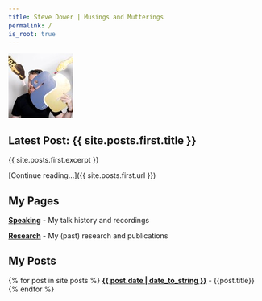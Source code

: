 ```yaml
---
title: Steve Dower | Musings and Mutterings
permalink: /
is_root: true
---
```


<img src="/assets/me.128x128.jpg" alt="Me" class="alignright" />

## Latest Post: {{ site.posts.first.title }}

{{ site.posts.first.excerpt }}

[Continue reading...]({{ site.posts.first.url }})

## My Pages

**[Speaking](/speaking)** - My talk history and recordings

**[Research](/research)** - My (past) research and publications

## My Posts

{% for post in site.posts %}
**[{{ post.date | date_to_string }}]({{post.url}})** - {{post.title}}
{% endfor %}
